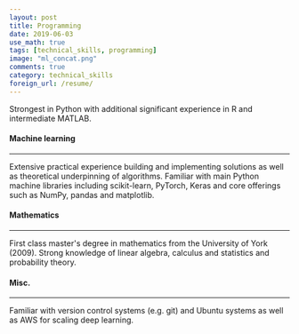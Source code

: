 ```yaml
---
layout: post
title: Programming
date: 2019-06-03
use_math: true
tags: [technical_skills, programming]
image: "ml_concat.png"
comments: true
category: technical_skills
foreign_url: /resume/
---
```

Strongest in Python with additional significant experience in R and intermediate MATLAB.

<h4 class="header"> Machine learning</h4>
<hr class="small-margin">
Extensive practical experience building and implementing solutions as well as theoretical underpinning of algorithms. Familiar with main Python machine libraries including scikit-learn, PyTorch, Keras and core offerings such as NumPy, pandas and matplotlib.

<h4 class="header"> Mathematics</h4>
<hr class="small-margin">
First class master's degree in mathematics from the University of York (2009). Strong knowledge of linear algebra, calculus and statistics and probability theory.

<h4 class="header"> Misc.</h4>
<hr class="small-margin">
Familiar with version control systems (e.g. git) and Ubuntu systems as well as AWS for scaling deep learning.
